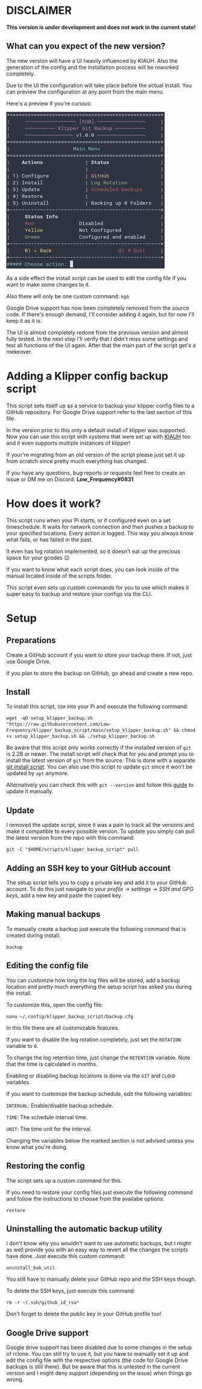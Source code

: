 # DISCLAIMER

**This version is under development and does not work in the current state!**

## What can you expect of the new version?

The new version will have a UI heavily influenced by KIAUH. Also the generation of the config and the installation process will be reworked completely.

Due to the UI the configuration will take place before the actual install. You can preview the configuration at any point from the main menu.

Here's a preview if you're curious:

![Preview of the main UI](/docs/images/preview.png)

As a side effect the install script can be used to edit the config file if you want to make some changes to it.

Also there will only be one custom command: `kgb`

Google Drive support has now been completely removed from the source code. If there's enough demand, I'll consider adding it again, but for now I'll keep it as it is.

The UI is almost completely redone from the previous version and almost fully tested. In the next step I'll verify that I didn't miss some settings and test all functions of the UI again. After that the main part of the script get's a mekeover.

# Adding a Klipper config backup script

This script sets itself up as a service to backup your klipper config files to a GitHub repository. For Google Drive support refer to the last section of this file.

In the version prior to this only a default install of klipper was supported. Now you can use this script with systems that were set up with [KIAUH](https://github.com/th33xitus/kiauh) too and it even supports multiple instances of klipper!

If your're migrating from an old version of the script please just set it up from scratch since pretty much everything has changed.

If you have any questions, bug reports or requests feel free to create an issue or DM me on Discord: **Low_Frequency#0831**

# How does it work?

This script runs when your Pi starts, or if configured even on a set timeschedule. It waits for network connection and then pushes a backup to your specified locations. Every action is logged. This way you always know what fails, or has failed in the past.

It even has log rotation implemented, so it doesn't eat up the precious space for your gcodes :wink:

If you want to know what each script does, you can look inside of the manual located inside of the scripts folder.

This script even sets up custom commands for you to use which makes it super easy to backup and restore your configs via the CLI.

# Setup

## Preparations

Create a GitHub account if you want to store your backup there. If not, just use Google Drive.

If you plan to store the backup on GitHub, go ahead and create a new repo.

## Install

To install this script, `SSH` into your Pi and execute the following command:
```shell
wget -qO setup_klipper_backup.sh "https://raw.githubusercontent.com/Low-Frequency/klipper_backup_script/main/setup_klipper_backup.sh" && chmod +x setup_klipper_backup.sh && ./setup_klipper_backup.sh
```

Be aware that this script only works correctly if the installed version of `git` is 2.28 or newer. The install script will check that for you and prompt you to install the latest version of `git` from the source. This is done with a separate [git install script](install-git.sh). You can also use this script to update `git` since it won't be updated by `apt` anymore.

Alternatively you can check this with `git --version` and follow this [guide](git-update.md) to update it manually.

## Update

I removed the update script, since it was a pain to track all the versions and make it compatible to every possible version. To update you simply can pull the latest version from the repo with this command:
```shell
git -C "$HOME/scripts/klipper_backup_script" pull
```

## Adding an SSH key to your GitHub account

The setup script tells you to copy a private key and add it to your GitHub account. To do this just navigate to your *profile* -> *settings* -> *SSH and GPG keys*, add a new key and paste the copied key.

## Making manual backups

To manually create a backup just execute the following command that is created during install:
```shell
backup
```

## Editing the config file

You can customzie how long the log files will be stored, add a backup location and pretty much everything the setup script has asked you during the install.

To customize this, open the config file:
```shell
nano ~/.config/klipper_backup_script/backup.cfg
```

In this file there are all customizable features.

If you want to disable the log rotation completely, just set the `ROTATION` variable to `0`.

To change the log retention time, just change the `RETENTION` variable. Note that the time is calculated in months.

Enabling or disabling backup locations is done via the `GIT` and `CLOUD` variables.

If you want to customize the backup schedule, edit the following variables:

`INTERVAL`: Enable/disable backup schedule.

`TIME`: The schedule interval time.

`UNIT`: The time unit for the interval.

Changing the variables below the marked section is not advised unless you know what you're doing.

## Restoring the config

The script sets up a custom command for this.

If you need to restore your config files just execute the following command and follow the instructions to choose from the availabe options:
```shell
restore
```

## Uninstalling the automatic backup utility

I don't know why you wouldn't want to use automatic backups, but I might as well provide you with an easy way to revert all the changes the scripts have done. Just execute this custom command:
```shell
uninstall_bak_util
```

You still have to manually delete your GitHub repo and the SSH keys though.

To delete the SSH keys, just execute this command:
```shell
rm -r ~/.ssh/github_id_rsa*
```

Don't forget to delete the public key in your GitHub profile too!

## Google Drive support

Google drive support has been disabled due to some changes in the setup of rclone. You can still try to use it, but you have to manually set it up and edit the config file with the respective options (the code for Google Drive backups is still there). But be aware that this is untested in the current version and I might deny support (depending on the issue) when things go wrong.